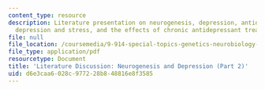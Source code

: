 ```yaml
---
content_type: resource
description: Literature presentation on neurogenesis, depression, antidepressants,
  depression and stress, and the effects of chronic antidepressant treatment.
file: null
file_location: /coursemedia/9-914-special-topics-genetics-neurobiology-and-pathophysiology-of-psychiatric-disorders-fall-2008/d6e3caa6028c977228b848816e8f3585_MIT9_914f08_lec04.pdf
file_type: application/pdf
resourcetype: Document
title: 'Literature Discussion: Neurogenesis and Depression (Part 2)'
uid: d6e3caa6-028c-9772-28b8-48816e8f3585
---
```

